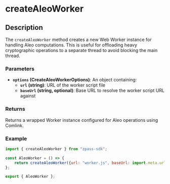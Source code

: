 # createAleoWorker

## Description

The `createAleoWorker` method creates a new Web Worker instance for handling Aleo computations. This is useful for offloading heavy cryptographic operations to a separate thread to avoid blocking the main thread.

### Parameters

* **`options` (CreateAleoWorkerOptions)**: An object containing:
  * **`url` (string)**: URL of the worker script file
  * **`baseUrl` (string, optional)**: Base URL to resolve the worker script URL against

### Returns

Returns a wrapped Worker instance configured for Aleo operations using Comlink.

### Example

```javascript
import { createAleoWorker } from "zpass-sdk";

const AleoWorker = () => {
    return createAleoWorker({url: "worker.js", baseUrl: import.meta.url});
};

export { AleoWorker };
```